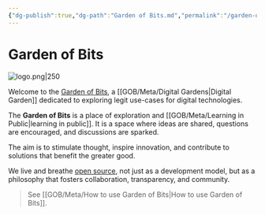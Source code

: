 ```yaml
---
{"dg-publish":true,"dg-path":"Garden of Bits.md","permalink":"/garden-of-bits/","tags":["gardenEntry"]}
---
```


# Garden of Bits

![logo.png|250](/img/user/GOB/assets/images/logo.png)

Welcome to the [Garden of Bits](https://gardenofbits.com/), a [[GOB/Meta/Digital Gardens\|Digital Garden]] dedicated to exploring legit use-cases for digital technologies. 

The **Garden of Bits** is a place of exploration and [[GOB/Meta/Learning in Public\|learning in public]]. It is a space where ideas are shared, questions are encouraged, and discussions are sparked. 

The aim is to stimulate thought, inspire innovation, and contribute to solutions that benefit the greater good. 

We live and breathe [open source](https://en.wikipedia.org/wiki/Open_source), not just as a development model, but as a philosophy that fosters collaboration, transparency, and community.

> See [[GOB/Meta/How to use Garden of Bits\|How to use Garden of Bits]].

